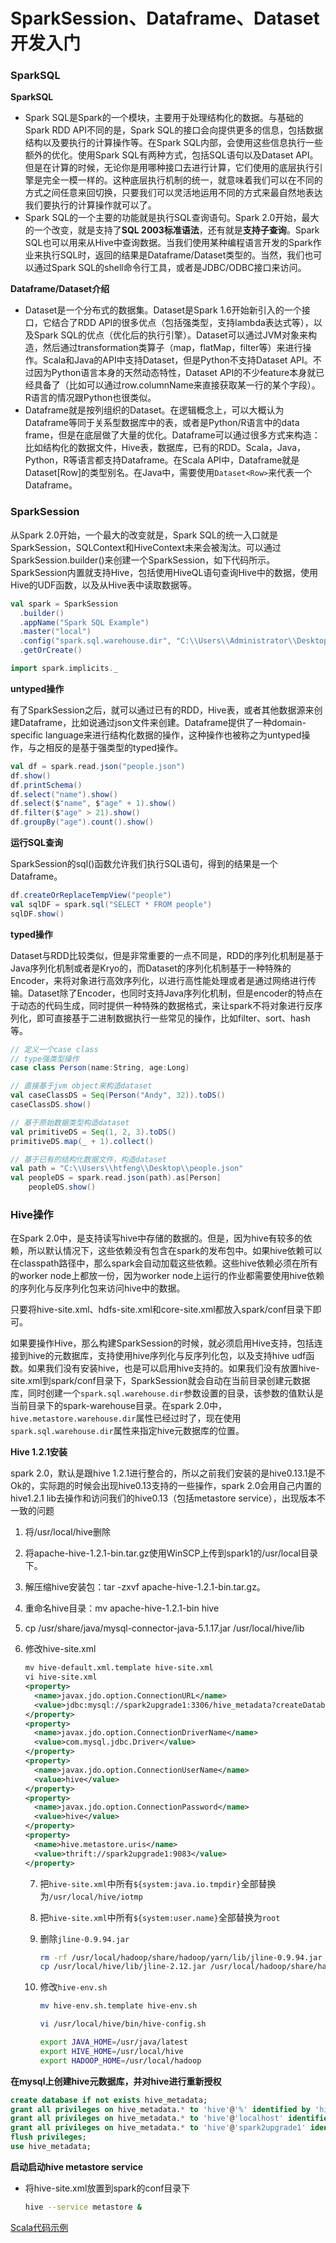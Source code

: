 # SparkSession、Dataframe、Dataset开发入门

### SparkSQL

**SparkSQL**

- Spark SQL是Spark的一个模块，主要用于处理结构化的数据。与基础的Spark RDD API不同的是，Spark SQL的接口会向提供更多的信息，包括数据结构以及要执行的计算操作等。在Spark SQL内部，会使用这些信息执行一些额外的优化。使用Spark SQL有两种方式，包括SQL语句以及Dataset API。但是在计算的时候，无论你是用哪种接口去进行计算，它们使用的底层执行引擎是完全一模一样的。这种底层执行机制的统一，就意味着我们可以在不同的方式之间任意来回切换，只要我们可以灵活地运用不同的方式来最自然地表达我们要执行的计算操作就可以了。
- Spark SQL的一个主要的功能就是执行SQL查询语句。Spark 2.0开始，最大的一个改变，就是支持了**SQL 2003标准语法**，还有就是**支持子查询**。Spark SQL也可以用来从Hive中查询数据。当我们使用某种编程语言开发的Spark作业来执行SQL时，返回的结果是Dataframe/Dataset类型的。当然，我们也可以通过Spark SQL的shell命令行工具，或者是JDBC/ODBC接口来访问。

**Dataframe/Dataset介绍**

- Dataset是一个分布式的数据集。Dataset是Spark 1.6开始新引入的一个接口，它结合了RDD API的很多优点（包括强类型，支持lambda表达式等），以及Spark SQL的优点（优化后的执行引擎）。Dataset可以通过JVM对象来构造，然后通过transformation类算子（map，flatMap，filter等）来进行操作。Scala和Java的API中支持Dataset，但是Python不支持Dataset API。不过因为Python语言本身的天然动态特性，Dataset API的不少feature本身就已经具备了（比如可以通过row.columnName来直接获取某一行的某个字段）。R语言的情况跟Python也很类似。
- Dataframe就是按列组织的Dataset。在逻辑概念上，可以大概认为Dataframe等同于关系型数据库中的表，或者是Python/R语言中的data frame，但是在底层做了大量的优化。Dataframe可以通过很多方式来构造：比如结构化的数据文件，Hive表，数据库，已有的RDD。Scala，Java，Python，R等语言都支持Dataframe。在Scala API中，Dataframe就是Dataset[Row]的类型别名。在Java中，需要使用`Dataset<Row>`来代表一个Dataframe。

### SparkSession

从Spark 2.0开始，一个最大的改变就是，Spark SQL的统一入口就是SparkSession，SQLContext和HiveContext未来会被淘汰。可以通过SparkSession.builder()来创建一个SparkSession，如下代码所示。SparkSession内置就支持Hive，包括使用HiveQL语句查询Hive中的数据，使用Hive的UDF函数，以及从Hive表中读取数据等。

```scala
val spark = SparkSession
  .builder()
  .appName("Spark SQL Example")
  .master("local") 
  .config("spark.sql.warehouse.dir", "C:\\Users\\Administrator\\Desktop\\spark-warehouse")  
  .getOrCreate()

import spark.implicits._

```

**untyped操作**

有了SparkSession之后，就可以通过已有的RDD，Hive表，或者其他数据源来创建Dataframe，比如说通过json文件来创建。Dataframe提供了一种domain-specific
language来进行结构化数据的操作，这种操作也被称之为untyped操作，与之相反的是基于强类型的typed操作。

```scala
val df = spark.read.json("people.json")
df.show()
df.printSchema()
df.select("name").show()
df.select($"name", $"age" + 1).show()
df.filter($"age" > 21).show()
df.groupBy("age").count().show()

```

**运行SQL查询**

SparkSession的sql()函数允许我们执行SQL语句，得到的结果是一个Dataframe。

```scala
df.createOrReplaceTempView("people")
val sqlDF = spark.sql("SELECT * FROM people")
sqlDF.show()
```

**typed操作**

Dataset与RDD比较类似，但是非常重要的一点不同是，RDD的序列化机制是基于Java序列化机制或者是Kryo的，而Dataset的序列化机制基于一种特殊的Encoder，来将对象进行高效序列化，以进行高性能处理或者是通过网络进行传输。Dataset除了Encoder，也同时支持Java序列化机制，但是encoder的特点在于动态的代码生成，同时提供一种特殊的数据格式，来让spark不将对象进行反序列化，即可直接基于二进制数据执行一些常见的操作，比如filter、sort、hash等。

```scala
// 定义一个case class
// type强类型操作
case class Person(name:String, age:Long)

// 直接基于jvm object来构造dataset
val caseClassDS = Seq(Person("Andy", 32)).toDS()
caseClassDS.show()

// 基于原始数据类型构造dataset
val primitiveDS = Seq(1, 2, 3).toDS()
primitiveDS.map(_ + 1).collect()

// 基于已有的结构化数据文件，构造dataset
val path = "C:\\Users\\htfeng\\Desktop\\people.json"
val peopleDS = spark.read.json(path).as[Person]
    peopleDS.show()
```

### Hive操作

在Spark 2.0中，是支持读写hive中存储的数据的。但是，因为hive有较多的依赖，所以默认情况下，这些依赖没有包含在spark的发布包中。如果hive依赖可以在classpath路径中，那么spark会自动加载这些依赖。这些hive依赖必须在所有的worker node上都放一份，因为worker node上运行的作业都需要使用hive依赖的序列化与反序列化包来访问hive中的数据。

只要将hive-site.xml、hdfs-site.xml和core-site.xml都放入spark/conf目录下即可。

如果要操作Hive，那么构建SparkSession的时候，就必须启用Hive支持，包括连接到hive的元数据库，支持使用hive序列化与反序列化包，以及支持hive udf函数。如果我们没有安装hive，也是可以启用hive支持的。如果我们没有放置hive-site.xml到spark/conf目录下，SparkSession就会自动在当前目录创建元数据库，同时创建一个`spark.sql.warehouse.dir`参数设置的目录，该参数的值默认是当前目录下的spark-warehouse目录。在spark 2.0中，`hive.metastore.warehouse.dir`属性已经过时了，现在使用` spark.sql.warehouse.dir`属性来指定hive元数据库的位置。

**Hive 1.2.1安装**

spark 2.0，默认是跟hive 1.2.1进行整合的，所以之前我们安装的是hive0.13.1是不Ok的，实际跑的时候会出现hive0.13支持的一些操作，spark 2.0会用自己内置的hive1.2.1 lib去操作和访问我们的hive0.13（包括metastore service），出现版本不一致的问题

1. 将/usr/local/hive删除

2. 将apache-hive-1.2.1-bin.tar.gz使用WinSCP上传到spark1的/usr/local目录下。

3. 解压缩hive安装包：tar -zxvf apache-hive-1.2.1-bin.tar.gz。

4. 重命名hive目录：mv apache-hive-1.2.1-bin hive

5. cp /usr/share/java/mysql-connector-java-5.1.17.jar /usr/local/hive/lib

6. 修改hive-site.xml

   ```xml
   mv hive-default.xml.template hive-site.xml
   vi hive-site.xml
   <property>
     <name>javax.jdo.option.ConnectionURL</name>
     <value>jdbc:mysql://spark2upgrade1:3306/hive_metadata?createDatabaseIfNotExist=true</value>
   </property>
   <property>
     <name>javax.jdo.option.ConnectionDriverName</name>
     <value>com.mysql.jdbc.Driver</value>
   </property>
   <property>
     <name>javax.jdo.option.ConnectionUserName</name>
     <value>hive</value>
   </property>
   <property>
     <name>javax.jdo.option.ConnectionPassword</name>
     <value>hive</value>
   </property>
   <property>
     <name>hive.metastore.uris</name>
     <value>thrift://spark2upgrade1:9083</value>
   </property>
   
   ```

   7. 把`hive-site.xml`中所有`${system:java.io.tmpdir}`全部替换为`/usr/local/hive/iotmp`

   8. 把`hive-site.xml`中所有`${system:user.name}`全部替换为`root`

   9. 删除`jline-0.9.94.jar`

      ```sh
      rm -rf /usr/local/hadoop/share/hadoop/yarn/lib/jline-0.9.94.jar
      cp /usr/local/hive/lib/jline-2.12.jar /usr/local/hadoop/share/hadoop/yarn/lib
      ```

   10. 修改`hive-env.sh`

       ```sh
       mv hive-env.sh.template hive-env.sh
       
       vi /usr/local/hive/bin/hive-config.sh
       
       export JAVA_HOME=/usr/java/latest
       export HIVE_HOME=/usr/local/hive
       export HADOOP_HOME=/usr/local/hadoop
       ```

**在mysql上创建hive元数据库，并对hive进行重新授权**

```sql
create database if not exists hive_metadata;
grant all privileges on hive_metadata.* to 'hive'@'%' identified by 'hive';
grant all privileges on hive_metadata.* to 'hive'@'localhost' identified by 'hive';
grant all privileges on hive_metadata.* to 'hive'@'spark2upgrade1' identified by 'hive';
flush privileges;
use hive_metadata;
```

**启动启动hive metastore service**

- 将hive-site.xml放置到spark的conf目录下

  ```sh
  hive --service metastore &
  ```


[Scala代码示例](src/SparkSQLDemo.scala)
